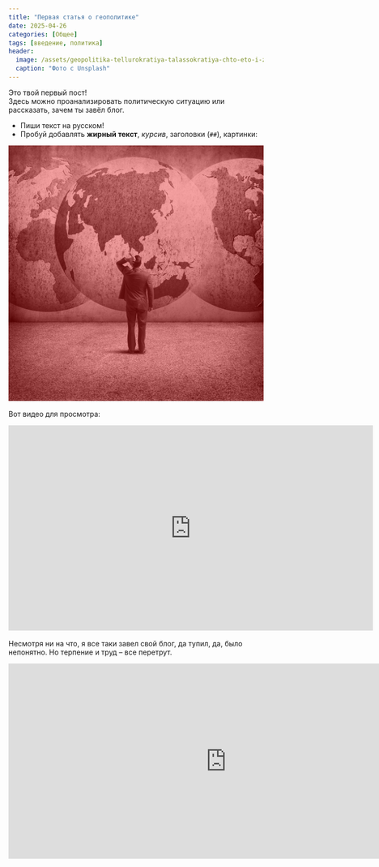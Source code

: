 ```yaml
---
title: "Первая статья о геополитике"
date: 2025-04-26
categories: [Общее]
tags: [введение, политика]
header:
  image: /assets/geopolitika-tellurokratiya-talassokratiya-chto-eto-i-zachem.jpg
  caption: "Фото с Unsplash"
---
```


Это твой первый пост!  
Здесь можно проанализировать политическую ситуацию или рассказать, зачем ты завёл блог.

- Пиши текст на русском!
- Пробуй добавлять **жирный текст**, *курсив*, заголовки (`##`), картинки:

![Описание картинки](/assets/geopolitika-tellurokratiya-talassokratiya-chto-eto-i-zachem.jpg)

Вот видео для просмотра:

<iframe width="720" height="405" src="https://rutube.ru/play/embed/050dd76f3c98ee72cdf632fc989e2a7d" frameborder="0" allowfullscreen></iframe>

Несмотря ни на что, я все таки завел свой блог, да тупил, да, было непонятно. Но терпение и труд – все перетрут.

<iframe width="860" height="385" src="https://www.youtube.com/embed/1nmBUzBBggc" frameborder="0" allowfullscreen></iframe>

